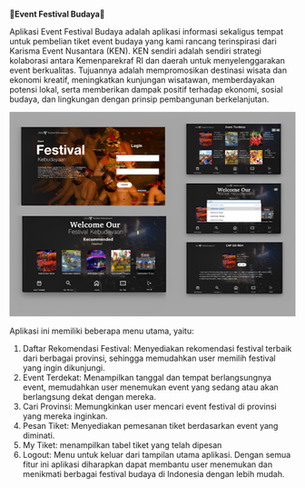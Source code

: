 **🎪Event Festival Budaya🎡**

Aplikasi Event Festival Budaya adalah aplikasi informasi sekaligus tempat untuk pembelian tiket event budaya yang kami rancang terinspirasi dari Karisma Event Nusantara (KEN). KEN sendiri adalah sendiri strategi kolaborasi antara Kemenparekraf RI dan daerah untuk menyelenggarakan event berkualitas. Tujuannya adalah mempromosikan destinasi wisata dan ekonomi kreatif, meningkatkan kunjungan wisatawan, memberdayakan potensi lokal, serta memberikan dampak positif terhadap ekonomi, sosial budaya, dan lingkungan dengan prinsip pembangunan berkelanjutan.

![image alt](https://github.com/AhmdMaulidan/efesbud/blob/fb92c4a690ebc7d7c67cd37a1674cc82bdc3f982/tampilan%20program.png)

Aplikasi ini memiliki beberapa menu utama, yaitu:
1. Daftar Rekomendasi Festival: Menyediakan rekomendasi festival terbaik dari berbagai provinsi, sehingga memudahkan user memilih festival yang ingin dikunjungi.
2. Event Terdekat: Menampilkan tanggal dan tempat berlangsungnya event, memudahkan user menemukan event yang sedang atau akan berlangsung dekat dengan mereka.
3. Cari Provinsi: Memungkinkan user mencari event festival di provinsi yang mereka inginkan.
4. Pesan Tiket: Menyediakan pemesanan tiket berdasarkan event yang diminati.
5. My Tiket: menampilkan tabel tiket yang telah dipesan
6. Logout: Menu untuk keluar dari tampilan utama aplikasi.
   Dengan semua fitur ini aplikasi diharapkan dapat membantu user menemukan dan menikmati berbagai festival budaya di Indonesia dengan lebih mudah.
